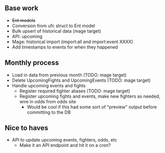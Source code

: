 Base work
---
* ~~Ent models~~
* Conversion from ufc struct to Ent model
* Bulk upsert of historical data (mage target)
* API: upcoming
* Mage: historical import (import:all and import:event XXXX)
* Add timestamps to events for when they happened

Monthly process
---
* Load in data from previous month (TODO: mage target)
* Delete UpcomingFights and UpcomingEvents (TODO: mage target)
* Handle upcoming events and fights
  <!-- * Create new fighter nodes (TODO: make mage target for this) -->
  * Register required fighter aliases (TODO: mage target)
  * Register upcoming fights and events, make new fighters as needed, wire in odds from odds site
    * Would be cool if this had some sort of "preview" output before committing to the DB

Nice to haves
---
* API to update upcoming events, fighters, odds, etc
  * Make it an API endpoint and hit it on a cron?